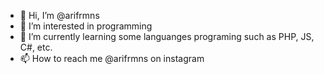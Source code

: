 - 👋 Hi, I’m @arifrmns
- 👀 I’m interested in programming
- 🌱 I’m currently learning some languanges programing such as PHP, JS, C#, etc.
- 📫 How to reach me @arifrmns on instagram

<!---
arifrmns/arifrmns is a ✨ special ✨ repository because its `README.md` (this file) appears on your GitHub profile.
You can click the Preview link to take a look at your changes.
--->
